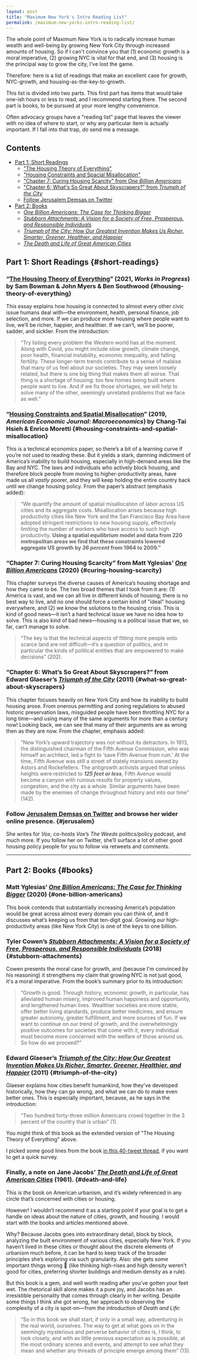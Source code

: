 ```yaml
---
layout: post
title: "Maximum New York's Intro Reading List"
permalink: /maximum-new-yorks-intro-reading-list/
---
```


The whole point of Maximum New York is to radically increase human wealth and well-being by growing New York City through increased amounts of housing. So if I can't convince you that (1) economic growth is a moral imperative, (2) growing NYC is vital for that end, and (3) housing is the principal way to grow the city, I've lost the game. 

Therefore: here is a list of readings that make an excellent case for growth, NYC-growth, and housing-as-the-key-to-growth.

This list is divided into two parts. This first part has items that would take one-ish hours or less to read, and I recommend starting there. The second part is books, to be pursued at your more lengthy convenience.  

Often advocacy groups have a "reading list" page that leaves the viewer with no idea of where to start, or why any particular item is actually important. If I fall into that trap, _do_ send me a message. 

## Contents
* [Part 1: Short Readings](#short-readings)
    * ["The Housing Theory of Everything"](#housing-theory-of-everything)
    * ["Housing Constraints and Spacial Misallocation"](#housing-constraints-and-spatial-misallocation)
    * ["Chapter 7: Curing Housing Scarcity" from _One Billion Americans_](#curing-housing-scarcity)
    * ["Chapter 6: What's So Great About Skyscrapers?" from _Triumph of the City_](#what-so-great-about-skyscrapers)
    * [Follow Jerusalem Demsas on Twitter](#jerusalem)
* [Part 2: Books](#books)
    * [_One Billion Americans: The Case for Thinking Bigger_](#one-billion-americans)
    * [_Stubborn Attachments: A Vision for a Society of Free, Prosperous, and Responsible Individuals_](#stubborn-attachments)
    * [_Triumph of the City: How Our Greatest Invention Makes Us Richer, Smarter, Greener, Healthier, and Happier_](#triumph-of-the-city)
    * [_The Death and Life of Great American Cities_](#death-and-life)


## Part 1: Short Readings {#short-readings}

### **“[The Housing Theory of Everything](https://www.worksinprogress.co/issue/the-housing-theory-of-everything/)” (2021, _Works in Progress_) by Sam Bowman & John Myers & Ben Southwood** {#housing-theory-of-everything}
This essay explains how housing is connected to almost every other civic issue humans deal with—the environment, health, personal finance, job selection, and more. If we can produce more housing where people want to live, we’ll be richer, happier, and healthier. If we can’t, we’ll be poorer, sadder, and sicklier. From the introduction:

> “Try listing every problem the Western world has at the moment. Along with Covid, you might include slow growth, climate change, poor health, financial instability, economic inequality, and falling fertility. These longer-term trends contribute to a sense of malaise that many of us feel about our societies. They may seem loosely related, but there is one big thing that makes them all worse. That thing is a shortage of housing: too few homes being built where people want to live. And if we fix those shortages, we will help to solve many of the other, seemingly unrelated problems that we face as well.”

### **“[Housing Constraints and Spatial Misallocation](https://eml.berkeley.edu//~moretti/growth.pdf)” (2019, _American Economic Journal: Macroeconomics_) by Chang-Tai Hsieh & Enrico Moretti** {#housing-constraints-and-spatial-misallocation}

This is a technical economics paper, so there’s a bit of a learning curve if you’re not used to reading these. But it yields a stark, damning indictment of America’s inability to build housing, especially in high-demand areas like the Bay and NYC. The laws and individuals who actively block housing, and therefore block people from moving to higher-productivity areas, have made us all _vastly_ poorer, and they will keep holding the entire country back until we change housing policy. From the paper’s abstract (emphasis added):

> “We quantify the amount of spatial misallocation of labor across US cities and its aggregate costs. Misallocation arises because high productivity cities like New York and the San Francisco Bay Area have adopted stringent restrictions to new housing supply, effectively limiting the number of workers who have access to such high productivity. **Using a spatial equilibrium model and data from 220 metropolitan areas we find that these constraints lowered aggregate US growth by _36 percent_ from 1964 to 2009.”**

### **“Chapter 7: Curing Housing Scarcity” from Matt Yglesias’ _[One Billion Americans](https://www.amazon.com/One-Billion-Americans-Thinking-Bigger-ebook/dp/B082ZR6827/)_ (2020)** {#curing-housing-scarcity}

This chapter surveys the diverse causes of America’s housing shortage and how they came to be. The two broad themes that I took from it are: (1) America is vast, and we can all live in different kinds of housing; there is no best way to live, and no one should force a certain kind of "ideal" housing everywhere, and (2) we know the solutions to the housing crisis. This is kind of good news—it isn’t a hard technical issue we have no idea how to solve. This is also kind of bad news—housing is a political issue that we, so far, can’t manage to solve. 

> “The key is that the technical aspects of fitting more people onto scarce land are not difficult—it’s a question of politics, and in particular the kinds of political entities that are empowered to make decisions” (202). 

### **“Chapter 6: What’s So Great About Skyscrapers?” from Edward Glaeser’s _[Triumph of the City](https://www.amazon.com/Triumph-City-Greatest-Invention-Healthier/dp/0143120549/)_ (2011)** {#what-so-great-about-skyscrapers}

This chapter focuses heavily on New York City and how its inability to build housing arose. From onerous permitting and zoning regulations to abused historic preservation laws, misguided people have been throttling NYC for a long time—and using many of the same arguments for more than a century now! Looking back, we can see that many of their arguments are as wrong then as they are now. From the chapter, emphasis added:

> “New York’s upward trajectory was not without its detractors. In 1913, the distinguished chairman of the Fifth Avenue Commission, who was himself an architect, led a fight to ‘save Fifth Avenue from ruin.’ At the time, Fifth Avenue was still a street of stately mansions owned by Astors and Rockefellers. The antigrowth activists argued that unless heights were restricted to **_125 feet or less_**, Fifth Avenue would become a canyon with ruinous results for property values, congestion, and the city as a whole. Similar arguments have been made by the enemies of change throughout history and into our time” (142).

### **Follow [Jerusalem Demsas on Twitter](https://twitter.com/JerusalemDemsas) and browse her wider online presence.** {#jerusalem}

She writes for _Vox_, co-hosts _Vox_’s _The Weeds_ politics/policy podcast, and much more. If you follow her on Twitter, she’ll surface a lot of other good housing policy people for you to follow via retweets and comments. 

---

## Part 2: Books {#books}

### **Matt Yglesias’ _[One Billion Americans: The Case for Thinking Bigger](https://www.amazon.com/One-Billion-Americans-Thinking-Bigger-ebook/dp/B082ZR6827/)_ (2020)** {#one-billion-americans}

This book contends that substantially increasing America’s population would be great across almost every domain you can think of, and it discusses what’s keeping us from that ten-digit goal. Growing our high-productivity areas (like New York City) is one of the keys to one billion.

### **Tyler Cowen’s _[Stubborn Attachments: A Vision for a Society of Free, Prosperous, and Responsible Individuals](https://www.amazon.com/Stubborn-Attachments-Prosperous-Responsible-Individuals/dp/1732265135/)_ (2018)** {#stubborn-attachments}

Cowen presents the moral case for growth, and (because I'm convinced by his reasoning) it strengthens my claim that growing NYC is not just good, it's a moral imperative. From the book’s summary prior to its introduction: 

> “Growth is good. Through history, economic growth, in particular, has alleviated human misery, improved human happiness and opportunity, and lengthened human lives. Wealthier societies are more stable, offer better living standards, produce better medicines, and ensure greater autonomy, greater fulfillment, and more sources of fun. If we want to continue on our trend of growth, and the overwhelmingly positive outcomes for societies that come with it, every individual must become more concerned with the welfare of those around us. So how do we proceed?”

### **Edward Glaeser’s _[Triumph of the City: How Our Greatest Invention Makes Us Richer, Smarter, Greener, Healthier, and Happier](https://www.amazon.com/Triumph-City-Greatest-Invention-Healthier/dp/0143120549/)_ (2011)** {#triumph-of-the-city}

Glaeser explains how cities benefit humankind, how they’ve developed historically, how they can go wrong, and what we can do to make even better ones. This is especially important, because, as he says in the introduction: 

> “Two hundred forty-three million Americans crowd together in the 3 percent of the country that is urban” (1). 

You might think of this book as the extended version of "The Housing Theory of Everything" above.

I picked some good lines from the book [in this 40-tweet thread](https://twitter.com/danielgolliher/status/1453440216086335491?s=20), if you want to get a quick survey. 

### **Finally, a note on Jane Jacobs’ _[The Death and Life of Great American Cities](https://www.amazon.com/Death-Life-Great-American-Cities/dp/067974195X/)_ (1961).** {#death-and-life}

This is _the_ book on American urbanism, and it’s widely referenced in any circle that’s concerned with cities or housing. 

However! I wouldn’t recommend it as a starting point if your goal is to get a handle on ideas about the nature of cities, growth, and housing. I would start with the books and articles mentioned above.

Why? Because Jacobs goes into extraordinary detail, block by block, analyzing the built environment of various cities, especially New York. If you haven’t lived in these cities or thought about the discrete elements of urbanism much before, it can be hard to keep track of the broader principles she’s exploring via such granularity. Also: she gets some important things wrong 😬 (like thinking high-rises and high density weren't good for cities, preferring shorter buildings and medium density as a rule).

But this book is a gem, and well worth reading after you’ve gotten your feet wet. The rhetorical skill alone makes it a pure joy, and Jacobs has an irresistible personality that comes through clearly in her writing. Despite some things I think she got wrong, her approach to observing the complexity of a city is spot-on—from the introduction of _Death and Life_: 

> “So in this book we shall start, if only in a small way, adventuring in the real world, ourselves. The way to get at what goes on in the seemingly mysterious and perverse behavior of cities is, I think, to look closely, and with as little previous expectation as is possible, at the most ordinary scenes and events, and attempt to see what they mean and whether any threads of principle emerge among them” (13). 
